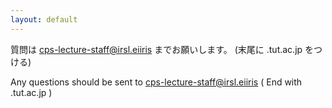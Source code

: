 ```yaml
---
layout: default
---
```


質問は cps-lecture-staff@irsl.eiiris までお願いします。 (末尾に .tut.ac.jp をつける)
<br>
 
Any questions should be sent to cps-lecture-staff@irsl.eiiris ( End with .tut.ac.jp )